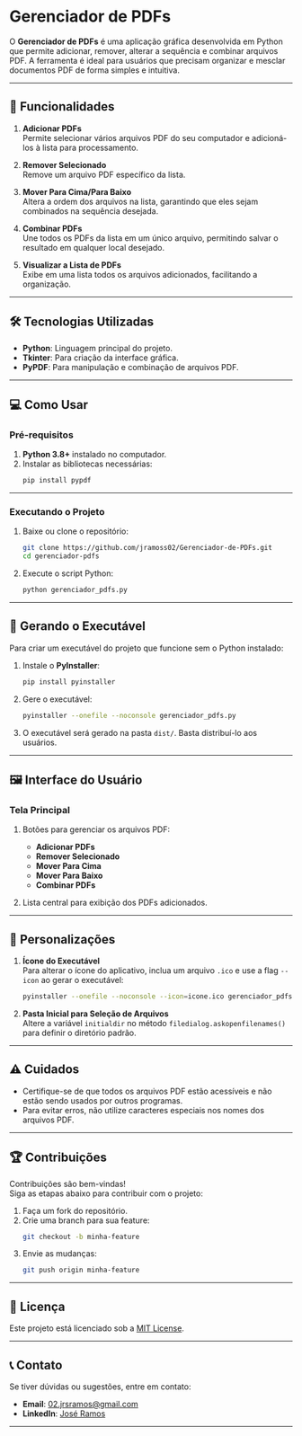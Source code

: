 # Gerenciador de PDFs

O **Gerenciador de PDFs** é uma aplicação gráfica desenvolvida em Python que permite adicionar, remover, alterar a sequência e combinar arquivos PDF. A ferramenta é ideal para usuários que precisam organizar e mesclar documentos PDF de forma simples e intuitiva.

---

## 🎯 **Funcionalidades**

1. **Adicionar PDFs**  
   Permite selecionar vários arquivos PDF do seu computador e adicioná-los à lista para processamento.

2. **Remover Selecionado**  
   Remove um arquivo PDF específico da lista.

3. **Mover Para Cima/Para Baixo**  
   Altera a ordem dos arquivos na lista, garantindo que eles sejam combinados na sequência desejada.

4. **Combinar PDFs**  
   Une todos os PDFs da lista em um único arquivo, permitindo salvar o resultado em qualquer local desejado.

5. **Visualizar a Lista de PDFs**  
   Exibe em uma lista todos os arquivos adicionados, facilitando a organização.

---

## 🛠️ **Tecnologias Utilizadas**

- **Python**: Linguagem principal do projeto.
- **Tkinter**: Para criação da interface gráfica.
- **PyPDF**: Para manipulação e combinação de arquivos PDF.

---

## 💻 **Como Usar**

### Pré-requisitos

1. **Python 3.8+** instalado no computador.
2. Instalar as bibliotecas necessárias:
   ```bash
   pip install pypdf
   ```

---

### Executando o Projeto

1. Baixe ou clone o repositório:
   ```bash
   git clone https://github.com/jramoss02/Gerenciador-de-PDFs.git
   cd gerenciador-pdfs
   ```

2. Execute o script Python:
   ```bash
   python gerenciador_pdfs.py
   ```

---

## 🚀 **Gerando o Executável**

Para criar um executável do projeto que funcione sem o Python instalado:

1. Instale o **PyInstaller**:
   ```bash
   pip install pyinstaller
   ```

2. Gere o executável:
   ```bash
   pyinstaller --onefile --noconsole gerenciador_pdfs.py
   ```

3. O executável será gerado na pasta `dist/`. Basta distribuí-lo aos usuários.

---

## 🖼️ **Interface do Usuário**

### Tela Principal
1. Botões para gerenciar os arquivos PDF:
   - **Adicionar PDFs**
   - **Remover Selecionado**
   - **Mover Para Cima**
   - **Mover Para Baixo**
   - **Combinar PDFs**

2. Lista central para exibição dos PDFs adicionados.

---

## 🔧 **Personalizações**

1. **Ícone do Executável**  
   Para alterar o ícone do aplicativo, inclua um arquivo `.ico` e use a flag `--icon` ao gerar o executável:
   ```bash
   pyinstaller --onefile --noconsole --icon=icone.ico gerenciador_pdfs.py
   ```

2. **Pasta Inicial para Seleção de Arquivos**  
   Altere a variável `initialdir` no método `filedialog.askopenfilenames()` para definir o diretório padrão.

---

## ⚠️ **Cuidados**

- Certifique-se de que todos os arquivos PDF estão acessíveis e não estão sendo usados por outros programas.
- Para evitar erros, não utilize caracteres especiais nos nomes dos arquivos PDF.

---

## 🏆 **Contribuições**

Contribuições são bem-vindas!  
Siga as etapas abaixo para contribuir com o projeto:

1. Faça um fork do repositório.
2. Crie uma branch para sua feature:
   ```bash
   git checkout -b minha-feature
   ```
3. Envie as mudanças:
   ```bash
   git push origin minha-feature
   ```

---

## 📄 **Licença**

Este projeto está licenciado sob a [MIT License](LICENSE).

---

## 📞 **Contato**

Se tiver dúvidas ou sugestões, entre em contato:
- **Email**: 02.jrsramos@gmail.com
- **LinkedIn**: [José Ramos](https://linkedin.com/in/josé-roberto-ramos)



--- 